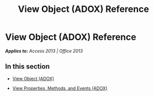 ﻿---
title: View Object (ADOX) Reference
TOCTitle: View Object (ADOX)
ms:assetid: 62222c5e-61b6-4984-9b24-b5fcf1d90861
ms:mtpsurl: https://msdn.microsoft.com/en-us/library/JJ249366(v=office.15)
ms:contentKeyID: 48545231
ms.date: 09/18/2015
mtps_version: v=office.15
---

# View Object (ADOX) Reference


_**Applies to:** Access 2013 | Office 2013_

## In this section

  - [View Object (ADOX)](view-object-adox.md)

  - [View Properties, Methods, and Events (ADOX)](view-properties-methods-and-events-adox.md)

